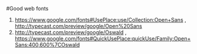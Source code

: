 #Good web fonts

  1. https://www.google.com/fonts#UsePlace:use/Collection:Open+Sans , http://typecast.com/preview/google/Open%20Sans
  2. http://typecast.com/preview/google/Oswald , https://www.google.com/fonts#QuickUsePlace:quickUse/Family:Open+Sans:400,600%7COswald
